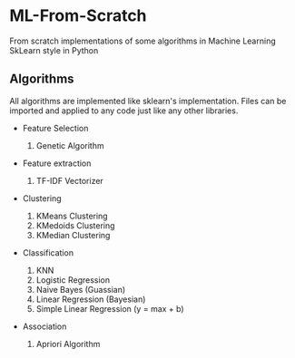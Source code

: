 # ML-From-Scratch
From scratch implementations of some algorithms in Machine Learning SkLearn style in Python

## Algorithms
All algorithms are implemented like sklearn's implementation. Files can be imported and applied to any code just like any other libraries.

* Feature Selection
  1. Genetic Algorithm
  
  
* Feature extraction
  1. TF-IDF Vectorizer


* Clustering
  1. KMeans Clustering
  2. KMedoids Clustering
  3. KMedian Clustering


* Classification
  1. KNN
  2. Logistic Regression
  3. Naive Bayes (Guassian)
  4. Linear Regression (Bayesian)
  5. Simple Linear Regression (y = max + b)

* Association
  1. Apriori Algorithm
